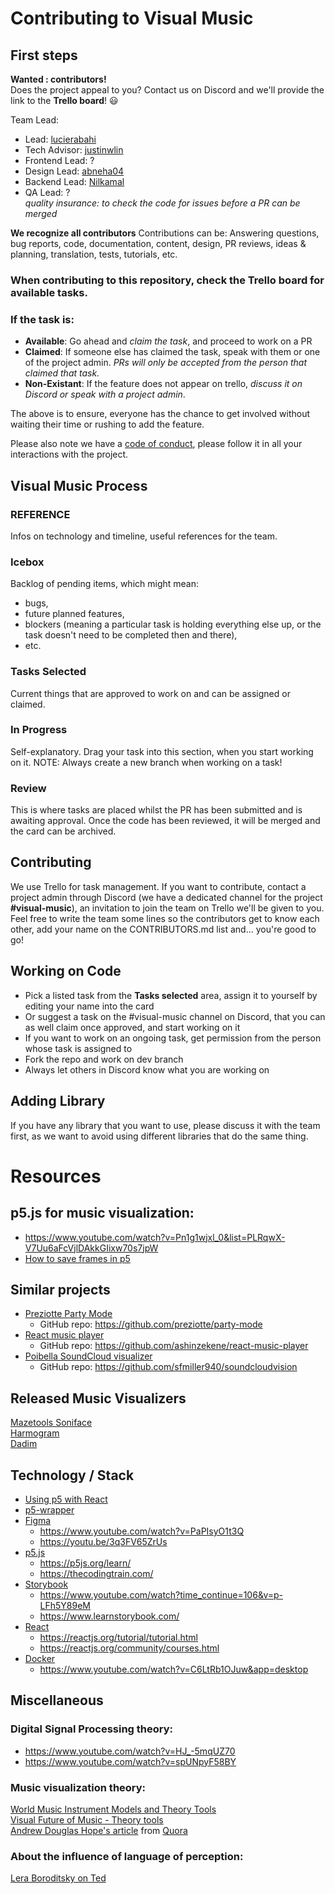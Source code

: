 # Contributing to Visual Music

## First steps
__Wanted : contributors!__                           
Does the project appeal to you? Contact us on Discord and we'll provide the link to the __Trello board__! :smiley:

Team Lead:     
* Lead: [lucierabahi](https://github.com/lucierabahi)
* Tech Advisor: [justinwlin](https://github.com/justinwlin)
* Frontend Lead: ?
* Design Lead: [abneha04](https://github.com/abneha04)   
* Backend Lead: [Nilkamal](https://github.com/Nilkamal)   
* QA Lead: ?                      
*quality insurance: to check the code for issues before a PR can be merged*

__We recognize all contributors__
Contributions can be:
Answering questions, bug reports, code, documentation, content, design, PR reviews, ideas & planning, translation, tests, tutorials, etc.     

### When contributing to this repository, check the Trello board for available tasks.    
### If the task is:
* __Available__: Go ahead and *claim the task*, and proceed to work on a PR
* __Claimed__: If someone else has claimed the task, speak with them or one of the project admin. *PRs will only be accepted from the person that claimed that task.*
* __Non-Existant__: If the feature does not appear on trello, *discuss it on Discord or speak with a project admin*.

The above is to ensure, everyone has the chance to get involved without waiting their time or rushing to add the feature.

Please also note we have a [code of conduct](https://github.com/zero-to-mastery/visual-music/blob/master/CODE_OF_CONDUCT.md), please follow it in all your interactions with the project.

## Visual Music Process
### REFERENCE
Infos on technology and timeline, useful references for the team.

### Icebox
Backlog of pending items, which might mean:
* bugs,
* future planned features,
* blockers (meaning a particular task is holding everything else up, or the task doesn't need to be completed then and there),
* etc.

### Tasks Selected
Current things that are approved to work on and can be assigned or claimed.

### In Progress
Self-explanatory. Drag your task into this section, when you start working on it.
NOTE: Always create a new branch when working on a task!

### Review
This is where tasks are placed whilst the PR has been submitted and is awaiting approval. Once the code has been reviewed, it will be merged and the card can be archived.


## Contributing
We use Trello for task management. If you want to contribute, contact a project admin through Discord (we have a dedicated channel for the project __#visual-music__), an invitation to join the team on Trello we'll be given to you. Feel free to write the team some lines so the contributors get to know each other, add your name on the CONTRIBUTORS.md list and... you're good to go! 

## Working on Code
* Pick a listed task from the __Tasks selected__ area, assign it to yourself by editing your name into the card
* Or suggest a task on the #visual-music channel on Discord, that you can as well claim once approved, and start working on it
* If you want to work on an ongoing task, get permission from the person whose task is assigned to
* Fork the repo and work on dev branch
* Always let others in Discord know what you are working on
 
## Adding Library
If you have any library that you want to use, please discuss it with the team first, as we want to avoid using different libraries that do the same thing.

# Resources
## p5.js for music visualization: 
* https://www.youtube.com/watch?v=Pn1g1wjxl_0&list=PLRqwX-V7Uu6aFcVjlDAkkGIixw70s7jpW                
* [How to save frames in p5](http://p5js.org/reference/#/p5/saveFrames)             
 
## Similar projects
* [Preziotte Party Mode](https://preziotte.com/partymode/)        
  * GitHub repo: https://github.com/preziotte/party-mode           
* [React music player](https://ashinzekene.github.io/react-music-player/)        
  * GitHub repo: https://github.com/ashinzekene/react-music-player       
* [Poibella SoundCloud visualizer](http://poibella.org/viz2/soundcloudvision/)   
  * GitHub repo: https://github.com/sfmiller940/soundcloudvision    
  
## Released Music Visualizers
[Mazetools Soniface](https://www.mazetools.com/)        
[Harmogram](https://harmogram.com/)       
[Dadim](https://do.adive.in/music/99)    

## Technology / Stack
* [Using p5 with React](https://discourse.processing.org/t/using-react-with-p5-js-es6-support/3298)
* [p5-wrapper](https://www.npmjs.com/package/react-p5-wrapper)           
* [Figma](https://www.figma.com/) 
  * https://www.youtube.com/watch?v=PaPIsyO1t3Q         
  * https://youtu.be/3q3FV65ZrUs     
* [p5.js](http://p5js.org/)    
  * https://p5js.org/learn/                       
  * https://thecodingtrain.com/                                      
* [Storybook](https://storybook.js.org/)            
  * https://www.youtube.com/watch?time_continue=106&v=p-LFh5Y89eM     
  * https://www.learnstorybook.com/      
* [React](https://reactjs.org/)          
  * https://reactjs.org/tutorial/tutorial.html         
  * https://reactjs.org/community/courses.html   
* [Docker](https://www.docker.com/)      
  * https://www.youtube.com/watch?v=C6LtRb1OJuw&app=desktop        
 
## Miscellaneous
### Digital Signal Processing theory:
* https://www.youtube.com/watch?v=HJ_-5mqUZ70 
* https://www.youtube.com/watch?v=spUNpyF58BY
 
### Music visualization theory:        
[World Music Instrument Models and Theory Tools](https://www.facebook.com/WorldMusicInstrumentsAndTheory/)       
[Visual Future of Music - Theory tools](https://visualfutureofmusic.blogspot.com/p/matrices-frequency-atlas.html)   
[Andrew Douglas Hope's article](https://github.com/zero-to-mastery/visual-music/blob/master/Andrew-Douglas-Hope.md)   from [Quora](https://www.quora.com/What-are-ways-of-visualizing-music)  

### About the influence of language of perception:       
[Lera Boroditsky on Ted](https://www.youtube.com/watch?v=RKK7wGAYP6k)  

